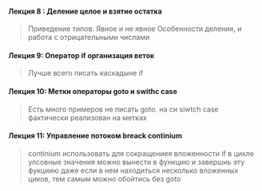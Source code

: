 #### Лекция 8 : Деление целое и взятие остатка
> Приведение типов. Явное и не явное
> Особенности деления, и работа с отрицательными числами

#### Лекция 9:  Оператор if организация веток
> Лучше всего писать каскадыне if

#### Лекция 10: Метки операторы goto и swithc case 
> Есть много примеров не писать goto. на си siwtch case фактически реализован на метках

#### Лекция 11: Управление потоком breack continium
> continium использовать для сокращениея вложенности if в цикле
> улсовные значения можно вынести в функцию и завершиь эту фукциию даже если в нем находиться несколько вложенных циков, тем самым можно обойтись без goto



